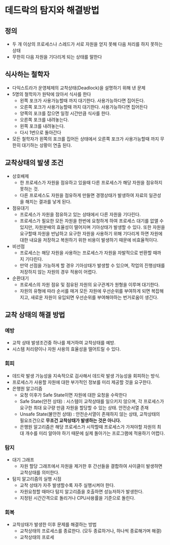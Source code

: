 # 데드락의 탐지와 해결방법

## 정의

- 두 개 이상의 프로세스나 스레드가 서로 자원을 얻지 못해 다음 처리를 하지 못하는 상태
- 무한히 다음 자원을 기다리게 되는 상태를 말한다

## 식사하는 철학자

- 다익스트라가 운영체제의 교착상태(Deadlock)을 설명하기 위해 낸 문제
- 5명의 철학자가 원탁에 앉아서 식사를 한다
    - 왼쪽 포크가 사용가능할때 까지 대기한다. 사용가능하다면 집어든다.
    - 오른쪽 포크가 사용가능할때 까지 대기한다. 사용가능하다면 집어든다
    - 양쪽의 포크를 잡으면 일정 시간만큼 식사를 한다.
    - 오른쪽 포크를 내려놓는다.
    - 왼쪽 포크를 내려놓는다.
    - 다시 1번으로 돌아간다
- 모든 철학자가 왼쪽의 포크를 집어든 상태에서 오른쪽 포크가 사용가능할때 까지 무한히 대기하는 상황이 연출 된다.

## 교착상태의 발생 조건

- 상호배제
    - 한 프로세스가 자원을 점유하고 있을때 다른 프로세스가 해당 자원을 점유하지 못하는 것.
    - 다른 프로세스도 자원을 점유하게 만들면 경쟁상태가 발생하여 자료의 일관성을 해치는 결과를 낳게 된다.
- 점유대기
    - 프로세스가 자원을 점유하고 있는 상태에서 다른 자원을 기다린다.
    - 프로세스가 필요한 모든 자원을 한번에 요청하게 하여 프로세스 대기를 없앨 수 있지만, 자원분배의 효율성이 떨어지며 기아상태가 발생할 수 있다. 또한 자원을 요구할때 자원을 반납하고 요구한 자원을 사용하기 위해 기다리게 하면 자원에 대한 내요을 저장하고 복원하기 위한 비용이 발생하기 때문에 비효율적이다.
- 비선점
    - 프로세스는 해당 자원을 사용하는 프로세스가 자원을 자발적으로 반환할 때까지 기다린다.
    - 만약 선점을 가능하게 할 경우 기아상태가 발생할 수 있으며, 작업의 진행상태를 저장하지 않는 자원의 경우 적용이 어렵다.
- 순환대기
    - 프로세스의 자원 점유 및 점유된 자원의 요구관계가 원형을 이루며 대기한다.
    - 자원의 유형에 따라 순서를 매겨 모든 자원에 우선순위를 부여하게 되면 복잡해지고, 새로운 자원이 유입되면 우선순위를 부여해야하는 번거로움이 생긴다.

## 교착 상태의 해결 방법

### 예방

- 교착 상태 발생조건중 하나를 제거하여 교착상태를 예방.
- 시스템 처리량이나 자원 사용의 효율성을 떨어트릴 수 있다.

### 회피

- 데드락 발생 가능성을 지속적으로 검사해서 데드락 발생 가능성을 회피하는 방식.
- 프로세스가 사용할 자원에 대한 부가적인 정보를 미리 제공할 것을 요구한다.
- 은행원 알고리즘
    - 요청 이후가 Safe State이면 자원에 대한 요청을 수락한다
    - Safe State(안전 상태) : 시스템이 교착상태를 일으키지 않으며, 각 프로세스가 요구한 최대 요구량 만큼 자원을 할당할 수 있는 상태. 안전순서열 존재
    - Unsafe State(불안전 상태) : 안전순서열이 존재하지 않는 상태, 교착상태의 필요조건으로 **무조건 교착상태가 발생하는 것은 아니다.**
    - 은행원 알고리즘은 해당 프로세스가 시작할때 프로세스가 가져야할 자원의 최대 개수를 미리 알아야 하기 때문에 실제 돌아가는 프로그램에 적용하기 어렵다.

### 탐지

- 대기 그래프
    - 자원 할당 그래프에서 자원을 제거한 후 간선들을 결합하여 사이클이 발생하면 교착상태를 의미한다.
- 탐지 알고리즘의 실행 시점
    - 교착 상태가 자주 발생할수록 자주 실행시켜야 한다.
    - 자원요청할 때마다 탐지 알고리즘을 호출하면 성능저하가 발생한다.
    - 지정된 시간간격으로 돌리거나 CPU사용률을 기준으로 돌린다.

### 회복

- 교착상태가 발생한 이후 문제를 해결하는 방법
    - 교착상태의 프로세스를 종료한다. (모두 종료하거나, 하나씩 종료해가며 해결)
    - 교착상태의 프로세
